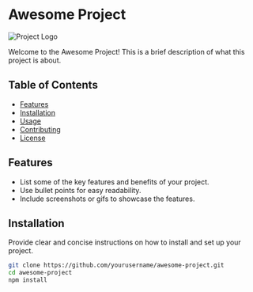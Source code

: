 
# Awesome Project

![Project Logo](logo.png)

Welcome to the Awesome Project! This is a brief description of what this project is about.

## Table of Contents

- [Features](#features)
- [Installation](#installation)
- [Usage](#usage)
- [Contributing](#contributing)
- [License](#license)

## Features

- List some of the key features and benefits of your project.
- Use bullet points for easy readability.
- Include screenshots or gifs to showcase the features.

## Installation

Provide clear and concise instructions on how to install and set up your project.

```bash
git clone https://github.com/yourusername/awesome-project.git
cd awesome-project
npm install

